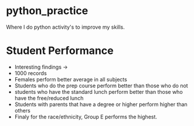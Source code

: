 # python_practice
Where I do python activity's to improve my skills.



# Student Performance

- Interesting findings ->
- 1000 records
- Females perform better average in all subjects
- Students who do the prep course perform better than those who do not
- students who have the standard lunch perform better than those who have the free/reduced lunch
- Students with parents that have a degree or higher perform higher than others
- Finaly for the race/ethnicity, Group E performs the highest.

  